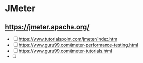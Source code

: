 # JMeter
## https://jmeter.apache.org/
- [ ] https://www.tutorialspoint.com/jmeter/index.htm
- [ ] https://www.guru99.com/jmeter-performance-testing.html
- [ ] https://www.guru99.com/jmeter-tutorials.html
- [ ] 
